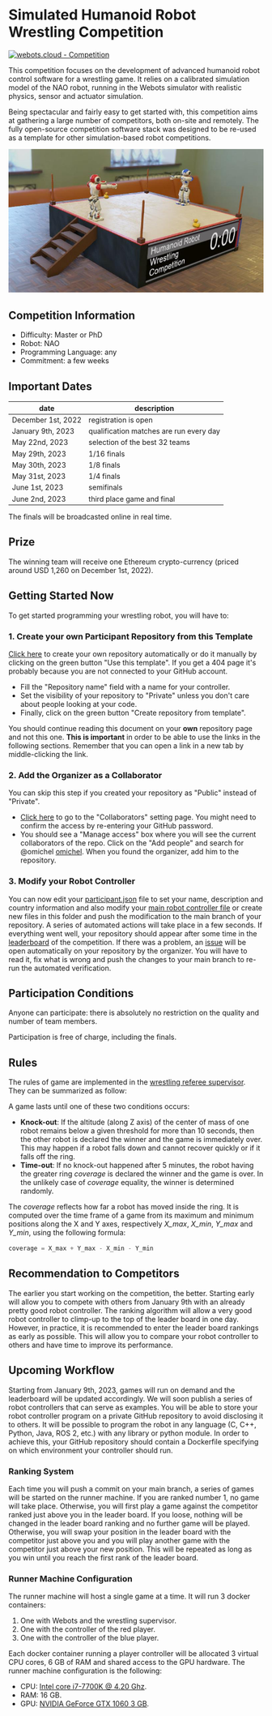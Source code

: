 <span id="title">

# Simulated Humanoid Robot Wrestling Competition

</span>

[![webots.cloud - Competition](https://img.shields.io/badge/webots.cloud-Competition-007ACC)][1]

<span id="description">

This competition focuses on the development of advanced humanoid robot control software for a wrestling game. It relies on a calibrated simulation model of the NAO robot, running in the Webots simulator with realistic physics, sensor and actuator simulation.

</span>

Being spectacular and fairly easy to get started with, this competition aims at gathering a large number of competitors, both on-site and remotely. The fully open-source competition software stack was designed to be re-used as a template for other simulation-based robot competitions.

![Webots screenshot](preview/thumbnail.jpg "Webots screenshot")

## Competition Information

<span id="information">

- Difficulty: Master or PhD
- Robot: NAO
- Programming Language: any
- Commitment: a few weeks

</span>

## Important Dates

| date               | description                             |
|--------------------|-----------------------------------------|
| December 1st, 2022 | registration is open                    |
| January 9th, 2023  | qualification matches are run every day |
| May 22nd, 2023     | selection of the best 32 teams          |
| May 29th, 2023     | 1/16 finals                             |
| May 30th, 2023     | 1/8 finals                              |
| May 31st, 2023     | 1/4 finals                              |
| June 1st, 2023     | semifinals                              |
| June 2nd, 2023     | third place game and final              |

The finals will be broadcasted online in real time.

## Prize

The winning team will receive one Ethereum crypto-currency (priced around USD 1,260 on December 1st, 2022).

## Getting Started Now

To get started programming your wrestling robot, you will have to:

### 1. Create your own Participant Repository from this Template

[Click here](../../generate) to create your own repository automatically or do it manually by clicking on the green button "Use this template". If you get a 404 page it's probably because you are not connected to your GitHub account.
- Fill the "Repository name" field with a name for your controller.
- Set the visibility of your repository to "Private" unless you don't care about people looking at your code.
- Finally, click on the green button "Create repository from template".

You should continue reading this document on your **own** repository page and not this one. **This is important** in order to be able to use the links in the following sections. Remember that you can open a link in a new tab by middle-clicking the link.

### 2. Add the Organizer as a Collaborator

You can skip this step if you created your repository as "Public" instead of "Private".

- [Click here](../../settings/access) to go to the "Collaborators" setting page. You might need to confirm the access by re-entering your GitHub password.
- You should see a "Manage access" box where you will see the current collaborators of the repo.
Click on the "Add people" and search for @omichel [omichel](https://github.com/omichel). When you found the organizer, add him to the repository.

### 3. Modify your Robot Controller

You can now edit your [participant.json](../../edit/main/controllers/participant/participant.json) file to set your name, description and country information and also modify your [main robot controller file](../../edit/main/controllers/participant/participant.py) or create new files in this folder and push the modification to the main branch of your repository.
A series of automated actions will take place in a few seconds.
If everything went well, your repository should appear after some time in the [leaderboard][1] of the competition.
If there was a problem, an [issue](../../issues) will be open automatically on your repository by the organizer.
You will have to read it, fix what is wrong and push the changes to your main branch to re-run the automated verification.

## Participation Conditions

Anyone can participate: there is absolutely no restriction on the quality and number of team members.

Participation is free of charge, including the finals.

## Rules

The rules of game are implemented in the [wrestling referee supervisor](controllers/wrestling_referee/wrestling_referee.py).
They can be summarized as follow:

A game lasts until one of these two conditions occurs:
- **Knock-out**: If the altitude (along Z axis) of the center of mass of one robot remains below a given threshold for more than 10 seconds, then the other robot is declared the winner and the game is immediately over. This may happen if a robot falls down and cannot recover quickly or if it falls off the ring.
- **Time-out**: If no knock-out happened after 5 minutes, the robot having the greater ring *coverage* is declared the winner and the game is over. In the unlikely case of *coverage* equality, the winner is determined randomly. 

The *coverage* reflects how far a robot has moved inside the ring. It is computed over the time frame of a game from its maximum and minimum positions along the X and Y axes, respectively *X_max*, *X_min*, *Y_max* and *Y_min*, using the following formula:

```python
coverage = X_max + Y_max - X_min - Y_min
```

## Recommendation to Competitors

The earlier you start working on the competition, the better.
Starting early will allow you to compete with others from January 9th with an already pretty good robot controller.
The ranking algorithm will allow a very good robot controller to climp-up to the top of the leader board in one day.
However, in practice, it is recommended to enter the leader board rankings as early as possible.
This will allow you to compare your robot controller to others and have time to improve its performance.

## Upcoming Workflow

Starting from January 9th, 2023, games will run on demand and the leaderboard will be updated accordingly.
We will soon publish a series of robot controllers that can serve as examples.
You will be able to store your robot controller program on a private GitHub repository to avoid disclosing it to others.
It will be possible to program the robot in any language (C, C++, Python, Java, ROS 2, etc.) with any library or python module.
In order to achieve this, your GitHub repository should contain a Dockerfile specifying on which environment your controller should run.

### Ranking System

Each time you will push a commit on your main branch, a series of games will be started on the runner machine.
If you are ranked number 1, no game will take place.
Otherwise, you will first play a game against the competitor ranked just above you in the leader board.
If you loose, nothing will be changed in the leader board ranking and no further game will be played.
Otherwise, you will swap your position in the leader board with the competitor just above you and you will play another game with the competitor just above your new position.
This will be repeated as long as you win until you reach the first rank of the leader board.

### Runner Machine Configuration

The runner machine will host a single game at a time.
It will run 3 docker containers:

1. One with Webots and the wrestling supervisor.
2. One with the controller of the red player.
3. One with the controller of the blue player.

Each docker container running a player controller will be allocated 3 virtual CPU cores, 6 GB of RAM and shared access to the GPU hardware. 
The runner machine configuration is the following:
- CPU: [Intel core i7-7700K @ 4.20 Ghz](https://www.cpubenchmark.net/cpu.php?id=2874).
- RAM: 16 GB.
- GPU: [NVIDIA GeForce GTX 1060 3 GB](https://www.videocardbenchmark.net/gpu.php?id=3566).

[1]: https://webots.cloud/run?version=R2022b&url=https%3A%2F%2Fgithub.com%2Fcyberbotics%2Fwrestling%2Fblob%2Fmain%2Fworlds%2Fwrestling.wbt&type=competition "Leaderboard"
